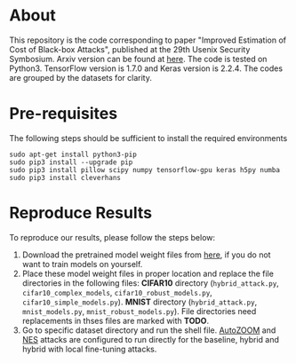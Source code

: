 # About
This repository is the code corresponding to paper "Improved Estimation of Cost of Black-box Attacks", published at the 29th Usenix Security Symbosium. Arxiv version can be found at [here](http://www.cs.virginia.edu/~evans/). The code is tested on Python3. TensorFlow version is 1.7.0 and Keras version is 2.2.4. The codes are grouped by the datasets for clarity.

# Pre-requisites
The following steps should be sufficient to install the required environments 
```
sudo apt-get install python3-pip  
sudo pip3 install --upgrade pip  
sudo pip3 install pillow scipy numpy tensorflow-gpu keras h5py numba  
sudo pip3 install cleverhans
```

# Reproduce Results
To reproduce our results, please follow the steps below:
1. Download the pretrained model weight files from [here](https://www.dropbox.com/sh/gdipubr7rp0d8qv/AADPgrs4ZGfOl4ob_dXmYsFla?dl=0), if you do not want to train models on yourself. 
2. Place these model weight files in proper location and replace the file directories in the following files: **CIFAR10** directory (`hybrid_attack.py`, `cifar10_complex_models`, `cifar10_robust_models.py`, `cifar10_simple_models.py`). **MNIST** directory (`hybrid_attack.py`, `mnist_models.py`, `mnist_robust_models.py`). File directories need replacements in thses files are marked with **TODO**.
3. Go to specific dataset directory and run the shell file. [AutoZOOM](https://github.com/IBM/Autozoom-Attack) and [NES](https://github.com/labsix/limited-blackbox-attacks) attacks are configured to run directly for the baseline, hybrid and hybrid with local fine-tuning attacks. 
